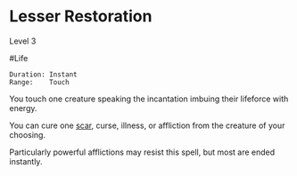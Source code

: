# Lesser Restoration

Level 3

#Life

	Duration: Instant
	Range:    Touch

You touch one creature speaking the incantation imbuing their lifeforce with energy.

You can cure one [scar](../../../../Player%20Character%20Components/Derived%20Statistics/Scars.md), curse, illness, or affliction from the creature of your choosing.

Particularly powerful afflictions may resist this spell, but most are ended instantly.